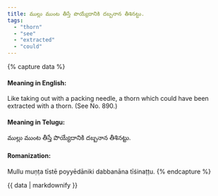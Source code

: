 ```yaml
---
title: ముల్లు ముంట తీస్తే పొయ్యేదానికి దబ్బనాన తీశినట్టు.
tags:
  - "thorn"
  - "see"
  - "extracted"
  - "could"
---
```


{% capture data %}
#### Meaning in English:
Like taking out with a packing needle, a thorn which could have been extracted with a thorn.
(See No. 890.)

#### Meaning in Telugu:
ముల్లు ముంట తీస్తే పొయ్యేదానికి దబ్బనాన తీశినట్టు.

#### Romanization:
Mullu muṇṭa tīstē poyyēdāniki dabbanāna tīśinaṭṭu.
{% endcapture %}

{{ data | markdownify }}

